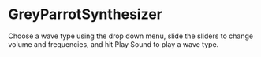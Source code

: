 # GreyParrotSynthesizer

Choose a wave type using the drop down menu, slide the sliders to change volume and frequencies, and hit Play Sound to play a wave type.
